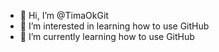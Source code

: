 - 👋 Hi, I’m @TimaOkGit
- 👀 I’m interested in learning how to use GitHub
- 🌱 I’m currently learning how to use GitHub
